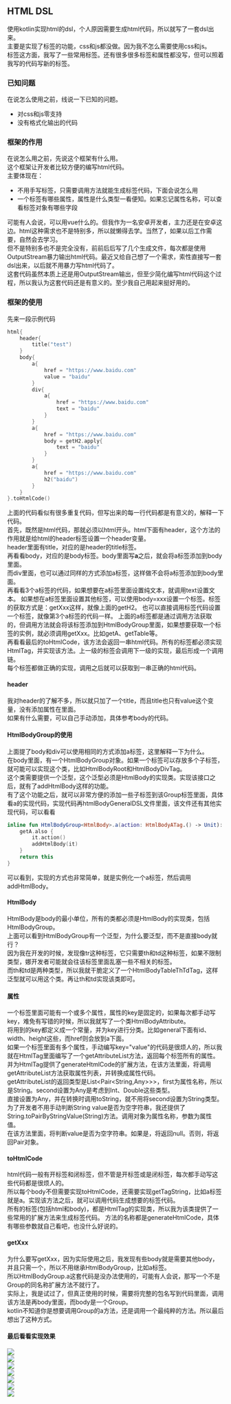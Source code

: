 ## HTML DSL
使用kotlin实现html的dsl，个人原因需要生成html代码，所以就写了一套dsl出来。<br/>
主要是实现了标签的功能，css和js都没做。因为我不怎么需要使用css和js。<br/>
标签这方面，我写了一些常用标签。还有很多很多标签和属性都没写，但可以照着我写的代码写新的标签。

### 已知问题
在说怎么使用之前，线说一下已知的问题。
- 对css和js零支持
- 没有格式化输出的代码

### 框架的作用
在说怎么用之前，先说这个框架有什么用。<br/>
这个框架让开发者比较方便的编写html代码。<br/>
主要体现在：
- 不用手写标签，只需要调用方法就能生成标签代码，下面会说怎么用
- 一个标签有哪些属性，属性是什么类型一看便知。如果忘记属性名称，可以查看标签对象有哪些字段

可能有人会说，可以用vue什么的。但我作为一名安卓开发者，主力还是在安卓这边。html这种需求也不是特别多，所以就懒得去学。当然了，如果以后工作需要，自然会去学习。<br/>
但不是特别多也不是完全没有，前前后后写了几个生成文件，每次都是使用OutputStream暴力输出html代码。最近又给自己想了一个需求，索性直接写一套dsl出来，以后就不用暴力写html代码了。<br/>
这套代码虽然本质上还是用OutputStream输出，但至少简化编写html代码这个过程，所以我认为这套代码还是有意义的。至少我自己用起来挺好用的。<br/>

### 框架的使用
先来一段示例代码
```kotlin
html{
    header{
        title("test")
    }
    body{
        a{
            href = "https://www.baidu.com"
            value = "baidu"
        }
        div{
            a{
                href = "https://www.baidu.com"
                text = "baidu"
            }   
        }
        a{
            href = "https://www.baidu.com"
            body = getH2.apply{
                text = "baidu"
            }
        }
        a{
            href = "https://www.baidu.com"
            h2("baidu")
        }
    }
}.toHtmlCode()
```
上面的代码看似有很多重复代码，但写出来的每一行代码都是有意义的，解释一下代码。<br/>
首先，既然是html代码，那就必须以html开头。html下面有header，这个方法的作用就是给html的header标签设置一个header变量。<br/>
header里面有title，对应的是header的title标签。<br/>
再看看body，对应的是body标签。body里面写<b>a</b>之后，就会将a标签添加到body里面。<br/>
而div里面，也可以通过同样的方式添加a标签，这样做不会将a标签添加到body里面。<br/>
再看看3个a标签的代码，如果想要在a标签里面设置纯文本，就调用text设置文本。
如果想在a标签里面设置其他标签，可以使用body=xxx设置一个标签。标签的获取方式是：getXxx这样，就像上面的getH2。
也可以直接调用标签代码设置一个标签，就像第3个a标签的代码一样。
上面的a标签都是通过调用方法获取的，但调用方法就会将该标签添加到HtmlBodyGroup里面，如果想要获取一个标签的实例，就必须调用getXxx。比如getA、getTable等。<br/>
再看看最后的toHtmlCode，该方法会返回一串html代码。所有的标签都必须实现HtmlTag，并实现该方法。上一级的标签会调用下一级的实现，最后形成一个调用链。<br/>
每个标签都做正确的实现，调用之后就可以获取到一串正确的html代码。

#### header
我对header的了解不多，所以就只加了一个title，而且title也只有value这个变量，没有添加属性在里面。<br/>
如果有什么需要，可以自己手动添加，具体参考body的代码。

#### HtmlBodyGroup的使用
上面提了body和div可以使用相同的方式添加a标签，这里解释一下为什么。<br/>
在body里面，有一个HtmlBodyGroup对象。如果一个标签可以存放多个子标签，就可能可以实现这个类，比如HtmlBodyRoot和HtmlBodyDivTag。<br/>
这个类需要提供一个泛型，这个泛型必须是HtmlBody的实现类。实现该接口之后，就有了addHtmlBody这样的功能。<br/>
有了这个功能之后，就可以非常方便的添加一些子标签到该Group标签里面，具体看a的实现代码，实现代码再htmlBodyGeneralDSL文件里面，该文件还有其他实现代码，可以看看<br/>
```kotlin
inline fun HtmlBodyGroup<HtmlBody>.a(action: HtmlBodyATag.() -> Unit): HtmlBodyGroup<HtmlBody> {
    getA.also {
        it.action()
        addHtmlBody(it)
    }
    return this
}
```
可以看到，实现的方式也非常简单，就是实例化一个a标签，然后调用addHtmlBody。

#### HtmlBody
HtmlBody是body的最小单位，所有的类都必须是HtmlBody的实现类，包括HtmlBodyGroup。<br/>
上面可以看到HtmlBodyGroup有一个泛型，为什么要泛型，而不是直接body就行？<br/>
因为我在开发的时候，发现像tr这种标签，它只需要th和td这种标签，如果不限制类型，娜开发者可能就会往该标签里面乱塞一些不相关的标签。<br/>
而th和td是两种类型，所以我就干脆定义了一个HtmlBodyTableThTdTag，这样泛型就可以用这个类。再让th和td实现该类即可。

#### 属性
一个标签里面可能有一个或多个属性，属性的key是固定的，如果每次都手动写key，难免有写错的时候，所以我就写了一个类HtmlBodyAttribute。<br/>
将用到的key都定义成一个常量，并为key进行分类。比如general下面有id、width、height这些，而href则会放到a下面。<br/>
如果一个标签里面有多个属性，手动编写key="value"的代码是很烦人的，所以我就在HtmlTag里面编写了一个getAttributeList方法，返回每个标签所有的属性。<br/>
并为HtmlTag提供了generateHtmlCode的扩展方法，在该方法里面，将调用getAttributeList方法获取属性列表，并转换成属性代码。<br/>
getAttributeList的返回类型是List<Pair<String,Any>>>，first为属性名称，所以是String。second设置为Any是考虑到Int、Double这些类型。<br/>
直接设置为Any，并在转换时调用toString，就不用将second设置为String类型。<br/>
为了开发者不用手动判断String value是否为空字符串，我还提供了String.toPairByStringValue(String)方法。调用对象为属性名称，参数为属性值。<br/>
在该方法里面，将判断value是否为空字符串。如果是，将返回null。否则，将返回Pair对象。

#### toHtmlCode
html代码一般有开标签和闭标签，但不管是开标签或是闭标签，每次都手动写这些代码都是很烦人的。<br/>
所以每个body不但需要实现toHtmlCode，还需要实现getTagString，比如a标签就是a。实现该方法之后，就可以调用代码生成想要的标签代码。<br/>
所有的标签(包括html和body)，都是HtmlTag的实现类，所以我为该类提供了一些常用的扩展方法来生成标签代码。
方法的名称都是generateHtmlCode，具体有哪些参数就自己看吧，也没什么好说的。

#### getXxx
为什么要写getXxx，因为实际使用之后，我发现有些body就是需要其他body，并且只需一个，所以不用继承HtmlBodyGroup，比如a标签。<br/>
所以HtmlBodyGroup.a这套代码是没办法使用的，可能有人会说，那写一个不是Group的同名称扩展方法不就行了。<br/>
实际上，我是试过了，但真正使用的时候，需要将完整的包名写到代码里面，调用该方法是再body里面，而body是一个Group。<br/>
kotlin不知道你是想要调用Group的a方法，还是调用一个最纯粹的方法。所以最后想出了这种方式。

#### 最后看看实现效果
![](https://github.com/nanjolnoSat/PersonalProject/blob/htmlDSL/htmldsl/pic/pic1.png)<br/>
![](https://github.com/nanjolnoSat/PersonalProject/blob/htmlDSL/htmldsl/pic/pic2.png)<br/>
![](https://github.com/nanjolnoSat/PersonalProject/blob/htmlDSL/htmldsl/pic/pic3.png)<br/>
![](https://github.com/nanjolnoSat/PersonalProject/blob/htmlDSL/htmldsl/pic/pic4.png)<br/>
![](https://github.com/nanjolnoSat/PersonalProject/blob/htmlDSL/htmldsl/pic/pic5.png)<br/>
![](https://github.com/nanjolnoSat/PersonalProject/blob/htmlDSL/htmldsl/pic/pic6.png)<br/>
![](https://github.com/nanjolnoSat/PersonalProject/blob/htmlDSL/htmldsl/pic/pic7.png)<br/>
